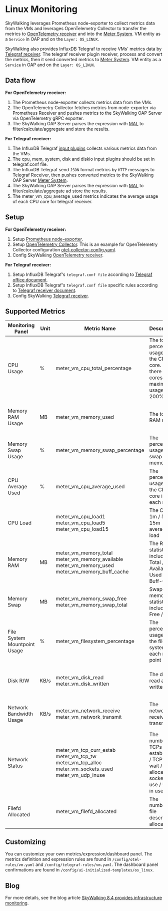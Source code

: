 # Linux Monitoring
SkyWalking leverages Prometheus node-exporter to collect metrics data from the VMs and leverages OpenTelemetry Collector to transfer the metrics to
[OpenTelemetry receiver](opentelemetry-receiver.md) and into the [Meter System](./../../concepts-and-designs/meter.md).
VM entity as a `Service` in OAP and on the `Layer: OS_LINUX`.

SkyWalking also provides InfluxDB Telegraf to receive VMs' metrics data by [Telegraf receiver](./telegraf-receiver.md).
The telegraf receiver plugin receiver, process and convert the metrics, then it send converted metrics to [Meter System](./../../concepts-and-designs/meter.md).
VM entity as a `Service` in OAP and on the `Layer: OS_LINUX`.

## Data flow
**For OpenTelemetry receiver:**
1. The Prometheus node-exporter collects metrics data from the VMs.
2. The OpenTelemetry Collector fetches metrics from node-exporter via Prometheus Receiver and pushes metrics to the SkyWalking OAP Server via OpenTelemetry gRPC exporter.
3. The SkyWalking OAP Server parses the expression with [MAL](../../concepts-and-designs/mal.md) to filter/calculate/aggregate and store the results.

**For Telegraf receiver:**
1. The InfluxDB Telegraf [input plugins](https://docs.influxdata.com/telegraf/v1.24/plugins/) collects various metrics data from the VMs.
2. The cpu, mem, system, disk and diskio input plugins should be set in telegraf.conf file.
2. The InfluxDB Telegraf send `JSON` format metrics by `HTTP` messages to Telegraf Receiver, then pushes converted metrics to the SkyWalking OAP Server [Meter System](./../../concepts-and-designs/meter.md).
3. The SkyWalking OAP Server parses the expression with [MAL](../../concepts-and-designs/mal.md) to filter/calculate/aggregate ad store the results.
4. The meter_vm_cpu_average_used metrics indicates the average usage of each CPU core for telegraf receiver.

## Setup
**For OpenTelemetry receiver:**
1. Setup [Prometheus node-exporter](https://prometheus.io/docs/guides/node-exporter/).
2. Setup [OpenTelemetry Collector](https://opentelemetry.io/docs/collector/). This is an example for OpenTelemetry Collector configuration [otel-collector-config.yaml](../../../../test/e2e-v2/cases/vm/prometheus-node-exporter/otel-collector-config.yaml).
3. Config SkyWalking [OpenTelemetry receiver](opentelemetry-receiver.md).

**For Telegraf receiver:**
1. Setup InfluxDB Telegraf's `telegraf.conf file` according to [Telegraf office document](https://docs.influxdata.com/telegraf/v1.24/).
2. Setup InfluxDB Telegraf's `telegraf.conf file` specific rules according to [Telegraf receiver document](telegraf-receiver.md).
3. Config SkyWalking [Telegraf receiver](telegraf-receiver.md).

## Supported Metrics

| Monitoring Panel             | Unit | Metric Name                                                                                                             | Description                                                                                    | Data Source                                         |
|------------------------------|------|-------------------------------------------------------------------------------------------------------------------------|------------------------------------------------------------------------------------------------|-----------------------------------------------------|
| CPU Usage                    | %    | meter_vm_cpu_total_percentage                                                                                           | The total percentage usage of the CPU core. If there are 2 cores, the maximum usage is 200%.   | Prometheus node-exporter<br />Telegraf input plugin |
| Memory RAM Usage             | MB   | meter_vm_memory_used                                                                                                    | The total RAM usage                                                                            | Prometheus node-exporter<br />Telegraf input plugin |
| Memory Swap Usage            | %    | meter_vm_memory_swap_percentage                                                                                         | The percentage usage of swap memory                                                            | Prometheus node-exporter<br />Telegraf input plugin |
| CPU Average Used             | %    | meter_vm_cpu_average_used                                                                                               | The percentage usage of the CPU core in each mode                                              | Prometheus node-exporter<br />Telegraf input plugin |
| CPU Load                     |      | meter_vm_cpu_load1<br />meter_vm_cpu_load5<br />meter_vm_cpu_load15                                                     | The CPU 1m / 5m / 15m average load                                                             | Prometheus node-exporter<br />Telegraf input plugin |
| Memory RAM                   | MB   | meter_vm_memory_total<br />meter_vm_memory_available<br />meter_vm_memory_used<br />meter_vm_memory_buff_cache             | The RAM statistics, including Total / Available / Used / Buff-Cache                            | Prometheus node-exporter<br />Telegraf input plugin |
| Memory Swap                  | MB   | meter_vm_memory_swap_free<br />meter_vm_memory_swap_total                                                               | Swap memory statistics, including Free / Total                                                 | Prometheus node-exporter<br />Telegraf input plugin |
| File System Mountpoint Usage | %    | meter_vm_filesystem_percentage                                                                                          | The percentage usage of the file system at each mount point                                    | Prometheus node-exporter<br />Telegraf input plugin |
| Disk R/W                     | KB/s | meter_vm_disk_read<br />meter_vm_disk_written                                                                                | The disk read and written                                                                      | Prometheus node-exporter<br />Telegraf input plugin |
| Network Bandwidth Usage      | KB/s | meter_vm_network_receive<br />meter_vm_network_transmit                                                                 | The network receive and transmit                                                               | Prometheus node-exporter<br />Telegraf input plugin |
| Network Status               |      | meter_vm_tcp_curr_estab<br />meter_vm_tcp_tw<br />meter_vm_tcp_alloc<br />meter_vm_sockets_used<br />meter_vm_udp_inuse | The number of TCPs established / TCP time wait / TCPs allocated / sockets in use / UDPs in use | Prometheus node-exporter<br />Telegraf input plugin |
| Filefd Allocated             |      | meter_vm_filefd_allocated                                                                                               | The number of file descriptors allocated                                                       | Prometheus node-exporter                            |

## Customizing
You can customize your own metrics/expression/dashboard panel.
The metrics definition and expression rules are found in `/config/otel-rules/vm.yaml` and `/config/telegraf-rules/vm.yaml`.
The dashboard panel confirmations are found in `/config/ui-initialized-templates/os_linux`.

## Blog
For more details, see the blog article [SkyWalking 8.4 provides infrastructure monitoring](https://skywalking.apache.org/blog/2021-02-07-infrastructure-monitoring/).
